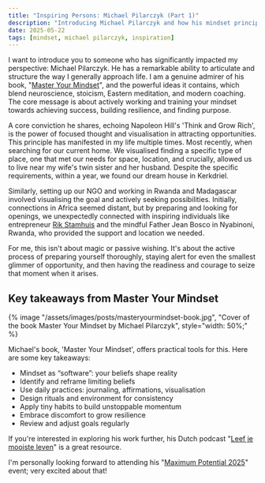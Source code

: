 ```yaml
---
title: "Inspiring Persons: Michael Pilarczyk (Part 1)"
description: "Introducing Michael Pilarczyk and how his mindset principles, particularly on visualisation and opportunity, have impacted my life."
date: 2025-05-22
tags: [mindset, michael pilarczyk, inspiration]
---
```


I want to introduce you to someone who has significantly impacted my perspective: Michael Pilarczyk. He has a remarkable ability to articulate and structure the way I generally approach life. I am a genuine admirer of his book, "[Master Your Mindset](https://www.michaelpilarczyk.nl/boeken)", and the powerful ideas it contains, which blend neuroscience, stoicism, Eastern meditation, and modern coaching. The core message is about actively working and training your mindset towards achieving success, building resilience, and finding purpose.

A core conviction he shares, echoing Napoleon Hill's 'Think and Grow Rich', is the power of focused thought and visualisation in attracting opportunities. This principle has manifested in my life multiple times. Most recently, when searching for our current home. We visualised finding a specific type of place, one that met our needs for space, location, and crucially, allowed us to live near my wife's twin sister and her husband. Despite the specific requirements, within a year, we found our dream house in Kerkdriel.

Similarly, setting up our NGO and working in Rwanda and Madagascar involved visualising the goal and actively seeking possibilities. Initially, connections in Africa seemed distant, but by preparing and looking for openings, we unexpectedly connected with inspiring individuals like entrepreneur [Rik Stamhuis](https://mg.linkedin.com/in/rikstamhuis) and the mindful Father Jean Bosco in Nyabinoni, Rwanda, who provided the support and location we needed.

For me, this isn't about magic or passive wishing. It's about the active process of preparing yourself thoroughly, staying alert for even the smallest glimmer of opportunity, and then having the readiness and courage to seize that moment when it arises.

## Key takeaways from Master Your Mindset

{% image "/assets/images/posts/masteryourmindset-book.jpg", "Cover of the book Master Your Mindset by Michael Pilarczyk", style="width: 50%;" %}

Michael's book, 'Master Your Mindset', offers practical tools for this. Here are some key takeaways:

*   Mindset as “software”: your beliefs shape reality
*   Identify and reframe limiting beliefs
*   Use daily practices: journaling, affirmations, visualisation
*   Design rituals and environment for consistency
*   Apply tiny habits to build unstoppable momentum
*   Embrace discomfort to grow resilience
*   Review and adjust goals regularly

If you're interested in exploring his work further, his Dutch podcast "[Leef je mooiste leven](https://open.spotify.com/show/41RKTinBuriqPUi313sGUq)" is a great resource.

I'm personally looking forward to attending his "[Maximum Potential 2025](https://www.michaelpilarczyk.nl/maximum-potential-2025)" event; very excited about that!
